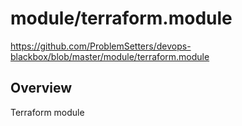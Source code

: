 # module/terraform.module

https://github.com/ProblemSetters/devops-blackbox/blob/master/module/terraform.module

## Overview

Terraform module



